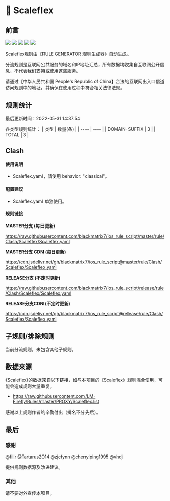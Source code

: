 # 🧸 Scaleflex

## 前言

![](https://shields.io/badge/-移除重复规则-ff69b4) ![](https://shields.io/badge/-DOMAIN与DOMAIN--SUFFIX合并-green) ![](https://shields.io/badge/-DOMAIN--SUFFIX间合并-critical) ![](https://shields.io/badge/-DOMAIN--SUFFIX与DOMAIN--KEYWORD合并-blue) ![](https://shields.io/badge/-IP--CIDR(6)合并-blueviolet) 

Scaleflex规则由《RULE GENERATOR 规则生成器》自动生成。

分流规则是互联网公共服务的域名和IP地址汇总，所有数据均收集自互联网公开信息，不代表我们支持或使用这些服务。

请通过【中华人民共和国 People's Republic of China】合法的互联网出入口信道访问规则中的地址，并确保在使用过程中符合相关法律法规。

## 规则统计

最后更新时间：2022-05-31 14:37:54

各类型规则统计：
| 类型 | 数量(条)  | 
| ---- | ----  |
| DOMAIN-SUFFIX | 3  | 
| TOTAL | 3  | 


## Clash 

#### 使用说明
- Scaleflex.yaml，请使用 behavior: "classical"。

#### 配置建议
- Scaleflex.yaml 单独使用。

#### 规则链接
**MASTER分支 (每日更新)**

https://raw.githubusercontent.com/blackmatrix7/ios_rule_script/master/rule/Clash/Scaleflex/Scaleflex.yaml

**MASTER分支 CDN (每日更新)**

https://cdn.jsdelivr.net/gh/blackmatrix7/ios_rule_script@master/rule/Clash/Scaleflex/Scaleflex.yaml

**RELEASE分支 (不定时更新)**

https://raw.githubusercontent.com/blackmatrix7/ios_rule_script/release/rule/Clash/Scaleflex/Scaleflex.yaml

**RELEASE分支CDN (不定时更新)**

https://cdn.jsdelivr.net/gh/blackmatrix7/ios_rule_script@release/rule/Clash/Scaleflex/Scaleflex.yaml

## 子规则/排除规则


当前分流规则，未包含其他子规则。

## 数据来源

《Scaleflex》的数据来自以下链接，如与本项目的《Scaleflex》规则混合使用，可能会造成规则大量重复。

- https://raw.githubusercontent.com/LM-Firefly/Rules/master/PROXY/Scaleflex.list


感谢以上规则作者的辛勤付出（排名不分先后）。

## 最后

### 感谢

[@fiiir](https://github.com/fiiir) [@Tartarus2014](https://github.com/Tartarus2014) [@zjcfynn](https://github.com/zjcfynn) [@chenyiping1995](https://github.com/chenyiping1995) [@vhdj](https://github.com/vhdj)

提供规则数据源及改进建议。

### 其他

请不要对外宣传本项目。